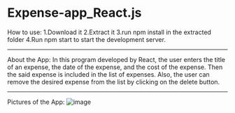 # Expense-app_React.js
How to use:
1.Download it
2.Extract it
3.run npm install in the extracted folder
4.Run npm start to start the development server.
__________________
About the App:
In this program developed by React, the user enters the title of an expense, the date of the expense, and the cost of the expense. Then the said expense is included in the list of expenses. Also, the user can remove the desired expense from the list by clicking on the delete button.
__________________
Pictures of the App:
![image](https://github.com/arimoa/Expense-app_React.js/assets/134084996/a204f6f4-48a4-4490-8f43-2b8e773407d6)
